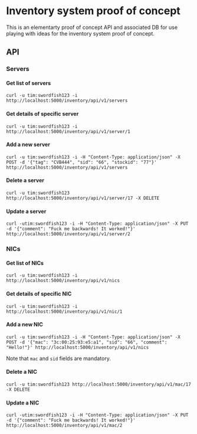 # Inventory system proof of concept


This is an elementarty proof of concept API and associated DB for use playing with ideas for the inventory
system proof of concept.

## API

### Servers

#### Get list of servers

`curl -u tim:swordfish123 -i http://localhost:5000/inventory/api/v1/servers`

#### Get details of specific server

`curl -u tim:swordfish123 -i http://localhost:5000/inventory/api/v1/server/1`

#### Add a new server

`curl -u tim:swordfish123 -i -H "Content-Type: application/json" -X POST -d '{"tag": "CVB444", "sid": "66", "stockid": "77"}' http://localhost:5000/inventory/api/v1/servers`

#### Delete a server

`curl -u tim:swordfish123 http://localhost:5000/inventory/api/v1/server/17 -X DELETE`

#### Update a server

`curl -utim:swordfish123 -i -H "Content-Type: application/json" -X PUT -d '{"comment": "Fuck me backwards! It worked!"}' http://localhost:5000/inventory/api/v1/server/2`

### NICs

#### Get list of NICs

`curl -u tim:swordfish123 -i http://localhost:5000/inventory/api/v1/nics`

#### Get details of specific NIC

`curl -u tim:swordfish123 -i http://localhost:5000/inventory/api/v1/nic/1`

#### Add a new NIC

`curl -u tim:swordfish123 -i -H "Content-Type: application/json" -X POST -d '{"mac": "3c:00:25:93:e5:a1", "sid": "66", "comment": "Hello!"}' http://localhost:5000/inventory/api/v1/nics`

Note that `mac` and `sid` fields are mandatory.

#### Delete a NIC

`curl -u tim:swordfish123 http://localhost:5000/inventory/api/v1/mac/17 -X DELETE`

#### Update a NIC

`curl -utim:swordfish123 -i -H "Content-Type: application/json" -X PUT -d '{"comment": "Fuck me backwards! It worked!"}' http://localhost:5000/inventory/api/v1/mac/2`